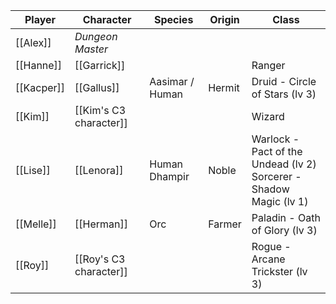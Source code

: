 
| Player     | Character                        | Species         | Origin | Class                                                                 |
| ---------- | -------------------------------- | --------------- | ------ | --------------------------------------------------------------------- |
| [[Alex]]   | *Dungeon Master*                 |                 |        |                                                                       |
| [[Hanne]]  | [[Garrick]]         |                 |        | Ranger                                                                |
| [[Kacper]] | [[Gallus]]        | Aasimar / Human | Hermit | Druid - Circle of Stars (lv 3)                                        |
| [[Kim]]    | [[Kim's C3 character]]           |                 |        | Wizard                                                                |
| [[Lise]]   | [[Lenora]] | Human Dhampir   | Noble  | Warlock - Pact of the Undead (lv 2)<br>Sorcerer - Shadow Magic (lv 1) |
| [[Melle]]  | [[Herman]]         | Orc             | Farmer | Paladin - Oath of Glory (lv 3)                                        |
| [[Roy]]    | [[Roy's C3 character]]           |                 |        | Rogue - Arcane Trickster (lv 3)                                       |
